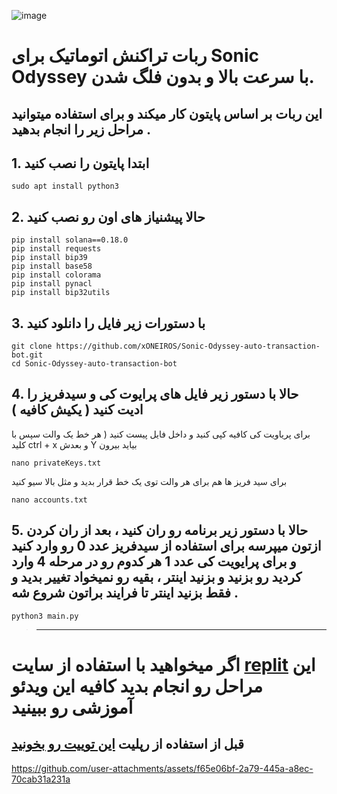 ![image](https://github.com/user-attachments/assets/eb527e7e-ca11-4309-af16-16db306e1d50)

# ربات تراکنش اتوماتیک برای Sonic Odyssey با سرعت بالا و بدون فلگ شدن.
## این ربات بر اساس پایتون کار میکند و برای استفاده میتوانید مراحل زیر را انجام بدهید .


## 1. ابتدا پایتون را نصب کنید
```
sudo apt install python3
```
## 2. حالا پیشنیاز های اون رو نصب کنید
```
pip install solana==0.18.0
pip install requests
pip install bip39
pip install base58
pip install colorama
pip install pynacl
pip install bip32utils
```

## 3. با دستورات زیر فایل را دانلود کنید
```
git clone https://github.com/xONEIROS/Sonic-Odyssey-auto-transaction-bot.git
cd Sonic-Odyssey-auto-transaction-bot
```

## 4. حالا با دستور زیر فایل های پرایوت کی و سیدفریز را ادیت کنید ( یکیش کافیه )
برای پریاویت کی کافیه کپی کنید و داخل فایل پیست کنید ( هر خط یک والت سپس با کلید ctrl + x و بعدش Y بیاید بیرون
```
nano privateKeys.txt
```
برای سید فریز ها هم برای هر والت توی یک خط قرار بدید و مثل بالا سیو کنید
```
nano accounts.txt
```

## 5. حالا با دستور زیر برنامه رو ران کنید ، بعد از ران کردن ازتون میپرسه برای استفاده از سیدفریز عدد 0 رو وارد کنید و برای پرایویت کی عدد 1 هر کدوم رو در مرحله 4 وارد کردید رو بزنید و بزنید اینتر ، بقیه رو نمیخواد تغییر بدید و فقط بزنید اینتر تا فرایند براتون شروع شه .
```
python3 main.py
```
> -------------------------------

# اگر میخواهید با استفاده از سایت [replit](https://replit.com/) این مراحل رو انجام بدید کافیه این ویدئو آموزشی رو ببینید
## قبل از استفاده از رپلیت [این توییت رو بخونید](https://x.com/0xOneiros/status/1818584801554616330)

https://github.com/user-attachments/assets/f65e06bf-2a79-445a-a8ec-70cab31a231a


